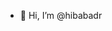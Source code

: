 - 👋 Hi, I’m @hibabadr
<!---
hibabadr/hibabadr is a ✨ special ✨ repository because its `README.md` (this file) appears on your GitHub profile.
You can click the Preview link to take a look at your changes.
--->
